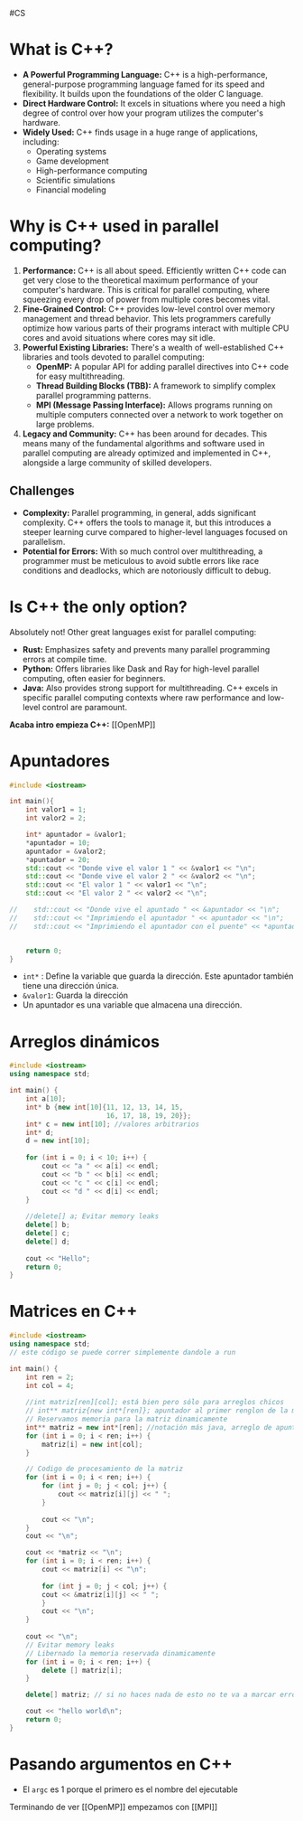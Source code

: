 #CS 
# What is C++?

- **A Powerful Programming Language:** C++ is a high-performance, general-purpose programming language famed for its speed and flexibility. It builds upon the foundations of the older C language.
- **Direct Hardware Control:** It excels in situations where you need a high degree of control over how your program utilizes the computer's hardware.
- **Widely Used:** C++ finds usage in a huge range of applications, including:
    - Operating systems
    - Game development
    - High-performance computing
    - Scientific simulations
    - Financial modeling

# Why is C++ used in parallel computing?

1. **Performance:** C++ is all about speed. Efficiently written C++ code can get very close to the theoretical maximum performance of your computer's hardware. This is critical for parallel computing, where squeezing every drop of power from multiple cores becomes vital.
2.  **Fine-Grained Control:** C++ provides low-level control over memory management and thread behavior. This lets programmers carefully optimize how various parts of their programs interact with multiple CPU cores and avoid situations where cores may sit idle.
3.  **Powerful Existing Libraries:** There's a wealth of well-established C++ libraries and tools devoted to parallel computing:
    - **OpenMP:** A popular API for adding parallel directives into C++ code for easy multithreading.
    - **Thread Building Blocks (TBB):** A framework to simplify complex parallel programming patterns.
    - **MPI (Message Passing Interface):** Allows programs running on multiple computers connected over a network to work together on large problems.
4. **Legacy and Community:** C++ has been around for decades. This means many of the fundamental algorithms and software used in parallel computing are already optimized and implemented in C++, alongside a large community of skilled developers.

## Challenges

- **Complexity:** Parallel programming, in general, adds significant complexity. C++ offers the tools to manage it, but this introduces a steeper learning curve compared to higher-level languages focused on parallelism.
- **Potential for Errors:** With so much control over multithreading, a programmer must be meticulous to avoid subtle errors like race conditions and deadlocks, which are notoriously difficult to debug.

# Is C++ the only option?

Absolutely not! Other great languages exist for parallel computing:
- **Rust:** Emphasizes safety and prevents many parallel programming errors at compile time.
- **Python:** Offers libraries like Dask and Ray for high-level parallel computing, often easier for beginners.
- **Java:** Also provides strong support for multithreading.
C++ excels in specific parallel computing contexts where raw performance and low-level control are paramount.

**Acaba intro empieza C++:** [[OpenMP]]

# Apuntadores

```c++
#include <iostream>

int main(){
    int valor1 = 1;
    int valor2 = 2;

    int* apuntador = &valor1;   
    *apuntador = 10;
    apuntador = &valor2;
    *apuntador = 20;
    std::cout << "Donde vive el valor 1 " << &valor1 << "\n";
    std::cout << "Donde vive el valor 2 " << &valor2 << "\n";
    std::cout << "El valor 1 " << valor1 << "\n";
    std::cout << "El valor 2 " << valor2 << "\n";

//    std::cout << "Donde vive el apuntado " << &apuntador << "\n";
//    std::cout << "Imprimiendo el apuntador " << apuntador << "\n";
//    std::cout << "Imprimiendo el apuntador con el puente" << *apuntador << "\n";


    return 0;
}
```
- ```int*``` : Define la variable que guarda la dirección. Este apuntador también tiene una dirección única. 
- ```&valor1```: Guarda la dirección
- Un apuntador es una variable que almacena una dirección.
# Arreglos dinámicos

```c++
#include <iostream>
using namespace std;

int main() {    
    int a[10];
    int* b {new int[10]{11, 12, 13, 14, 15, 
                        16, 17, 18, 19, 20}};
    int* c = new int[10]; //valores arbitrarios
    int* d;
    d = new int[10];                        
  
    for (int i = 0; i < 10; i++) {
        cout << "a " << a[i] << endl;
        cout << "b " << b[i] << endl;
        cout << "c " << c[i] << endl;
        cout << "d " << d[i] << endl;
    } 
  
    //delete[] a; Evitar memory leaks
    delete[] b;
    delete[] c;
    delete[] d; 
  
    cout << "Hello";
    return 0;
}
```

# Matrices en C++ 
```cpp
#include <iostream>
using namespace std;
// este código se puede correr simplemente dandole a run

int main() {
	int ren = 2;
	int col = 4;
	
	//int matriz[ren][col]; está bien pero sólo para arreglos chicos
	// int** matriz{new int*[ren]}; apuntador al primer renglon de la matriz
	// Reservamos memoria para la matriz dinamicamente
	int** matriz = new int*[ren]; //notación más java, arreglo de apuntadores
	for (int i = 0; i < ren; i++) {
		matriz[i] = new int[col];
	}

	// Codigo de procesamiento de la matriz	
	for (int i = 0; i < ren; i++) {
		for (int j = 0; j < col; j++) {
			cout << matriz[i][j] << " ";
		}
	
		cout << "\n";
	}
	cout << "\n";

	cout << *matriz << "\n";	
	for (int i = 0; i < ren; i++) {
		cout << matriz[i] << "\n";
	
		for (int j = 0; j < col; j++) {
		cout << &matriz[i][j] << " ";
		}
		cout << "\n";
	}
	
	cout << "\n";
	// Evitar memory leaks
	// Libernado la memoria reservada dinamicamente
	for (int i = 0; i < ren; i++) {
		delete [] matriz[i];
	}

	delete[] matriz; // si no haces nada de esto no te va a marcar error pero es buena práctica

	cout << "hello world\n";
	return 0;
}
```

# Pasando argumentos en C++ 
- El ```argc``` es 1 porque el primero es el nombre del ejecutable 

Terminando de ver [[OpenMP]] empezamos con [[MPI]]
